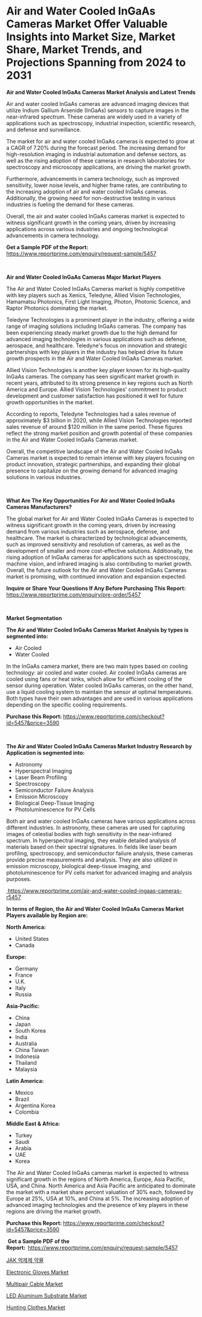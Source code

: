 <p><h1>Air and Water Cooled InGaAs Cameras Market Offer Valuable Insights into Market Size, Market Share, Market Trends, and Projections Spanning from 2024 to 2031</h1></p><p><strong>Air and Water Cooled InGaAs Cameras Market Analysis and Latest Trends</strong></p>
<p><p>Air and water cooled InGaAs cameras are advanced imaging devices that utilize Indium Gallium Arsenide (InGaAs) sensors to capture images in the near-infrared spectrum. These cameras are widely used in a variety of applications such as spectroscopy, industrial inspection, scientific research, and defense and surveillance.</p><p>The market for air and water cooled InGaAs cameras is expected to grow at a CAGR of 7.20% during the forecast period. The increasing demand for high-resolution imaging in industrial automation and defense sectors, as well as the rising adoption of these cameras in research laboratories for spectroscopy and microscopy applications, are driving the market growth.</p><p>Furthermore, advancements in camera technology, such as improved sensitivity, lower noise levels, and higher frame rates, are contributing to the increasing adoption of air and water cooled InGaAs cameras. Additionally, the growing need for non-destructive testing in various industries is fueling the demand for these cameras.</p><p>Overall, the air and water cooled InGaAs cameras market is expected to witness significant growth in the coming years, driven by increasing applications across various industries and ongoing technological advancements in camera technology.</p></p>
<p><strong>Get a Sample PDF of the Report:&nbsp;</strong> <a href="https://www.reportprime.com/enquiry/request-sample/5457">https://www.reportprime.com/enquiry/request-sample/5457</a></p>
<p>&nbsp;</p>
<p><strong>Air and Water Cooled InGaAs Cameras Major Market Players</strong></p>
<p><p>The Air and Water Cooled InGaAs Cameras market is highly competitive with key players such as Xenics, Teledyne, Allied Vision Technologies, Hamamatsu Photonics, First Light Imaging, Photon, Photonic Science, and Raptor Photonics dominating the market. </p><p>Teledyne Technologies is a prominent player in the industry, offering a wide range of imaging solutions including InGaAs cameras. The company has been experiencing steady market growth due to the high demand for advanced imaging technologies in various applications such as defense, aerospace, and healthcare. Teledyne's focus on innovation and strategic partnerships with key players in the industry has helped drive its future growth prospects in the Air and Water Cooled InGaAs Cameras market.</p><p>Allied Vision Technologies is another key player known for its high-quality InGaAs cameras. The company has seen significant market growth in recent years, attributed to its strong presence in key regions such as North America and Europe. Allied Vision Technologies' commitment to product development and customer satisfaction has positioned it well for future growth opportunities in the market.</p><p>According to reports, Teledyne Technologies had a sales revenue of approximately $3 billion in 2020, while Allied Vision Technologies reported sales revenue of around $120 million in the same period. These figures reflect the strong market position and growth potential of these companies in the Air and Water Cooled InGaAs Cameras market.</p><p>Overall, the competitive landscape of the Air and Water Cooled InGaAs Cameras market is expected to remain intense with key players focusing on product innovation, strategic partnerships, and expanding their global presence to capitalize on the growing demand for advanced imaging solutions in various industries.</p></p>
<p>&nbsp;</p>
<p><strong>What Are The Key Opportunities For Air and Water Cooled InGaAs Cameras Manufacturers?</strong></p>
<p><p>The global market for Air and Water Cooled InGaAs Cameras is expected to witness significant growth in the coming years, driven by increasing demand from various industries such as aerospace, defense, and healthcare. The market is characterized by technological advancements, such as improved sensitivity and resolution of cameras, as well as the development of smaller and more cost-effective solutions. Additionally, the rising adoption of InGaAs cameras for applications such as spectroscopy, machine vision, and infrared imaging is also contributing to market growth. Overall, the future outlook for the Air and Water Cooled InGaAs Cameras market is promising, with continued innovation and expansion expected.</p></p>
<p><strong>Inquire or Share Your Questions If Any Before Purchasing This Report:</strong> <a href="https://www.reportprime.com/enquiry/pre-order/5457">https://www.reportprime.com/enquiry/pre-order/5457</a></p>
<p>&nbsp;</p>
<p><strong>Market Segmentation</strong></p>
<p><strong>The Air and Water Cooled InGaAs Cameras Market Analysis by types is segmented into:</strong></p>
<p><ul><li>Air Cooled</li><li>Water Cooled</li></ul></p>
<p><p>In the InGaAs camera market, there are two main types based on cooling technology: air cooled and water cooled. Air cooled InGaAs cameras are cooled using fans or heat sinks, which allow for efficient cooling of the sensor during operation. Water cooled InGaAs cameras, on the other hand, use a liquid cooling system to maintain the sensor at optimal temperatures. Both types have their own advantages and are used in various applications depending on the specific cooling requirements.</p></p>
<p><strong>Purchase this Report:&nbsp;</strong><a href="https://www.reportprime.com/checkout?id=5457&price=3590">https://www.reportprime.com/checkout?id=5457&price=3590</a></p>
<p>&nbsp;</p>
<p><strong>The Air and Water Cooled InGaAs Cameras Market Industry Research by Application is segmented into:</strong></p>
<p><ul><li>Astronomy</li><li>Hyperspectral Imaging</li><li>Laser Beam Profiling</li><li>Spectroscopy</li><li>Semiconductor Failure Analysis</li><li>Emission Microscopy</li><li>Biological Deep-Tissue Imaging</li><li>Photoluminescence for PV Cells</li></ul></p>
<p><p>Both air and water cooled InGaAs cameras have various applications across different industries. In astronomy, these cameras are used for capturing images of celestial bodies with high sensitivity in the near-infrared spectrum. In hyperspectral imaging, they enable detailed analysis of materials based on their spectral signatures. In fields like laser beam profiling, spectroscopy, and semiconductor failure analysis, these cameras provide precise measurements and analysis. They are also utilized in emission microscopy, biological deep-tissue imaging, and photoluminescence for PV cells market for advanced imaging and analysis purposes.</p></p>
<p><a href="https://www.reportprime.com/air-and-water-cooled-ingaas-cameras-r5457">&nbsp;https://www.reportprime.com/air-and-water-cooled-ingaas-cameras-r5457</a></p>
<p><strong>In terms of Region, the Air and Water Cooled InGaAs Cameras Market Players available by Region are:</strong></p>
<p>
    <p> <strong> North America: </strong>
        <ul>
            <li>United States</li>
            <li>Canada</li>
        </ul>
        </p> 
    <p> <strong> Europe: </strong>
        <ul>
            <li>Germany</li>
            <li>France</li>
            <li>U.K.</li>
            <li>Italy</li>
            <li>Russia</li>
        </ul>
        </p> 
    <p> <strong> Asia-Pacific: </strong>
        <ul>
            <li>China</li>
            <li>Japan</li>
            <li>South Korea</li>
            <li>India</li>
            <li>Australia</li>
            <li>China Taiwan</li>
            <li>Indonesia</li>
            <li>Thailand</li>
            <li>Malaysia</li>
        </ul>
        </p> 
    <p> <strong> Latin America: </strong>
        <ul>
            <li>Mexico</li>
            <li>Brazil</li>
            <li>Argentina Korea</li>
            <li>Colombia</li>
        </ul>
        </p> 
    <p> <strong> Middle East & Africa: </strong>
        <ul>
            <li>Turkey</li>
            <li>Saudi</li>
            <li>Arabia</li>
            <li>UAE</li>
            <li>Korea</li>
        </ul>
    </p>
    </p>
<p><p>The Air and Water Cooled InGaAs cameras market is expected to witness significant growth in the regions of North America, Europe, Asia Pacific, USA, and China. North America and Asia Pacific are anticipated to dominate the market with a market share percent valuation of 30% each, followed by Europe at 25%, USA at 10%, and China at 5%. The increasing adoption of advanced imaging technologies and the presence of key players in these regions are driving the market growth.</p></p>
<p><strong>Purchase this Report: </strong><a href="https://www.reportprime.com/checkout?id=5457&price=3590">https://www.reportprime.com/checkout?id=5457&price=3590</a></p>
<p>&nbsp;<strong>Get a Sample PDF of the Report:&nbsp;&nbsp;</strong><a href="https://www.reportprime.com/enquiry/request-sample/5457">https://www.reportprime.com/enquiry/request-sample/5457</a></p>
<p><strong></strong></p>
<p><p><a href="https://github.com/darrellockm3ytan895656/Market-Research-Report-List-1/blob/main/559416670718.md">JAK 억제제 약물</a></p><p><a href="https://www.linkedin.com/pulse/electronic-gloves-market-key-successful-business-strategy-forecast-twjoe">Electronic Gloves Market</a></p><p><a href="https://github.com/shotows/Market-Research-Report-List-2/blob/main/multipair-cable-market.md">Multipair Cable Market</a></p><p><a href="https://github.com/Sinjinluong3e0awx2m195k76/Market-Research-Report-List-2/blob/main/led-aluminum-substrate-market.md">LED Aluminum Substrate Market</a></p><p><a href="https://www.linkedin.com/pulse/hunting-clothes-market-insight-trends-growth-forecasted-from-2024-hhp6e">Hunting Clothes Market</a></p></p>